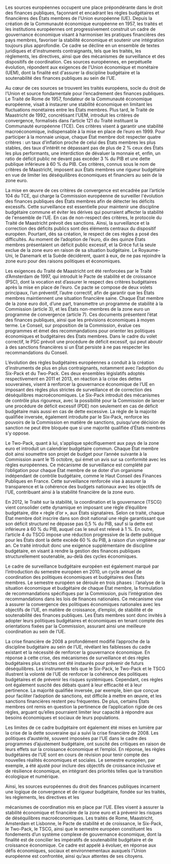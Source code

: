 Les sources européennes occupent une place prépondérante dans le droit des finances publiques, façonnant et encadrant les règles budgétaires et financières des États membres de l'Union européenne (UE). Depuis la création de la Communauté économique européenne en 1957, les traités et les institutions européennes ont progressivement construit un cadre de gouvernance économique visant à harmoniser les pratiques financières des pays membres, favoriser la stabilité économique et soutenir une intégration toujours plus approfondie. Ce cadre se décline en un ensemble de textes juridiques et d'instruments contraignants, tels que les traités, les règlements, les directives, ainsi que des mécanismes de surveillance et des dispositifs de coordination. Ces sources européennes, en perpétuelle évolution, répondent aux exigences de l'Union économique et monétaire (UEM), dont la finalité est d'assurer la discipline budgétaire et la soutenabilité des finances publiques au sein de l’UE.

Au cœur de ces sources se trouvent les traités européens, socle du droit de l’Union et source fondamentale pour l’encadrement des finances publiques. Le Traité de Rome de 1957, fondateur de la Communauté économique européenne, visait à instaurer une stabilité économique en limitant les fluctuations monétaires entre les États membres. Plus tard, le Traité de Maastricht de 1992, concrétisant l'UEM, introduit les critères de convergence, formalisés dans l’article 121 du Traité instituant la Communauté européenne (TCE). Ces critères visent à garantir une stabilité macroéconomique, indispensable à la mise en place de l’euro en 1999. Pour participer à la monnaie unique, chaque État membre doit respecter quatre critères : un taux d’inflation proche de celui des États membres les plus stables, des taux d’intérêt ne dépassant pas de plus de 2 % ceux des États les plus performants, une interdiction de dévaluer la monnaie et, enfin, un ratio de déficit public ne devant pas excéder 3 % du PIB et une dette publique inférieure à 60 % du PIB. Ces critères, connus sous le nom de critères de Maastricht, imposent aux États membres une rigueur budgétaire en vue de limiter les déséquilibres économiques et financiers au sein de la zone euro.

La mise en œuvre de ces critères de convergence est encadrée par l’article 104 du TCE, qui charge la Commission européenne de surveiller l'évolution des finances publiques des États membres afin de détecter les déficits excessifs. Cette surveillance est essentielle pour maintenir une discipline budgétaire commune et éviter les dérives qui pourraient affecter la stabilité de l'ensemble de l’UE. En cas de non-respect des critères, le protocole du Traité de Maastricht prévoit des sanctions. Ainsi, la surveillance et la correction des déficits publics sont des éléments centraux du dispositif européen. Pourtant, dès sa création, le respect de ces règles a posé des difficultés. Au moment de l’adoption de l’euro, dix des quinze États membres présentaient un déficit public excessif, et la Grèce fut la seule exclue de la zone euro en raison de sa situation budgétaire. Le Royaume-Uni, le Danemark et la Suède décidèrent, quant à eux, de ne pas rejoindre la zone euro pour des raisons politiques et économiques.

Les exigences du Traité de Maastricht ont été renforcées par le Traité d’Amsterdam de 1997, qui introduit le Pacte de stabilité et de croissance (PSC), dont la vocation est d’assurer le respect des critères budgétaires après la mise en place de l’euro. Ce pacte se compose de deux volets principaux, l’un préventif, l’autre correctif, afin de garantir que les États membres maintiennent une situation financière saine. Chaque État membre de la zone euro doit, d’une part, transmettre un programme de stabilité à la Commission (article 3), et les États non-membres de la zone euro un programme de convergence (article 7). Ces documents présentent l’état des finances publiques, ainsi que les prévisions économiques à moyen terme. Le Conseil, sur proposition de la Commission, évalue ces programmes et émet des recommandations pour orienter les politiques économiques et budgétaires des États membres. Dans le cadre du volet correctif, le PSC prévoit une procédure de déficit excessif, qui peut aboutir à des sanctions financières si un État persiste à ne pas respecter les recommandations du Conseil.

L’évolution des règles budgétaires européennes a conduit à la création d’instruments de plus en plus contraignants, notamment avec l’adoption du Six-Pack et du Two-Pack. Ces deux ensembles législatifs adoptés respectivement en 2011 et 2013, en réaction à la crise des dettes souveraines, visent à renforcer la gouvernance économique de l’UE en imposant des règles plus strictes de surveillance et de correction des déséquilibres macroéconomiques. Le Six-Pack introduit des mécanismes de contrôle plus rigoureux, avec la possibilité pour la Commission de lancer une procédure de déficit excessif (PDE) non seulement en cas de déficit budgétaire mais aussi en cas de dette excessive. La règle de la majorité qualifiée inversée, également introduite par le Six-Pack, renforce les pouvoirs de la Commission en matière de sanctions, puisqu’une décision de sanction ne peut être bloquée que si une majorité qualifiée d’États membres s’y oppose.

Le Two-Pack, quant à lui, s'applique spécifiquement aux pays de la zone euro et introduit un calendrier budgétaire commun. Chaque État membre doit ainsi soumettre son projet de budget pour l’année suivante à la Commission avant le 15 octobre, qui émet un avis sur sa conformité avec les règles européennes. Ce mécanisme de surveillance est complété par l’obligation pour chaque État membre de se doter d’un organisme indépendant de contrôle budgétaire, comme le Haut Conseil des Finances Publiques en France. Cette surveillance renforcée vise à assurer la transparence et la cohérence des budgets nationaux avec les objectifs de l’UE, contribuant ainsi à la stabilité financière de la zone euro.

En 2012, le Traité sur la stabilité, la coordination et la gouvernance (TSCG) vient consolider cette dynamique en imposant une règle d’équilibre budgétaire, dite « règle d’or », aux États signataires. Selon ce traité, chaque État membre doit inscrire dans son droit national une règle garantissant que son déficit structurel ne dépasse pas 0,5 % du PIB, sauf si la dette est inférieure à 60 % du PIB, auquel cas le seuil est relevé à 1 %. En outre, l’article 4 du TSCG impose une réduction progressive de la dette publique pour les États dont la dette excède 60 % du PIB, à raison d’un vingtième par an. Ce traité introduit donc une exigence supplémentaire de discipline budgétaire, en visant à rendre la gestion des finances publiques structurellement soutenable, au-delà des cycles économiques.

Le cadre de surveillance budgétaire européen est également marqué par l’introduction du semestre européen en 2010, un cycle annuel de coordination des politiques économiques et budgétaires des États membres. Le semestre européen se déroule en trois phases : l’analyse de la situation économique et budgétaire de chaque État membre, la formulation de recommandations spécifiques par la Commission, puis l’intégration des recommandations dans les lois de finances nationales. Ce mécanisme vise à assurer la convergence des politiques économiques nationales avec les objectifs de l’UE, en matière de croissance, d’emploi, de stabilité et de soutenabilité des finances publiques. Les États membres sont donc invités à adopter leurs politiques budgétaires et économiques en tenant compte des orientations fixées par la Commission, assurant ainsi une meilleure coordination au sein de l’UE.

La crise financière de 2008 a profondément modifié l’approche de la discipline budgétaire au sein de l’UE, révélant les faiblesses du cadre existant et la nécessité de renforcer la gouvernance économique. En réponse à cette crise, des mécanismes de surveillance et des règles budgétaires plus strictes ont été instaurés pour prévenir de futurs déséquilibres. Les instruments tels que le Six-Pack, le Two-Pack et le TSCG illustrent la volonté de l’UE de renforcer la cohérence des politiques budgétaires et de prévenir les risques systémiques. Cependant, ces règles ont également suscité des débats quant à leur efficacité et à leur pertinence. La majorité qualifiée inversée, par exemple, bien que conçue pour faciliter l’adoption de sanctions, est difficile à mettre en œuvre, et les sanctions financières restent peu fréquentes. De plus, certains États membres ont remis en question la pertinence de l’application rigide de ces règles, arguant qu’elles pourraient limiter leur capacité à répondre aux besoins économiques et sociaux de leurs populations.

Les limites de ce cadre budgétaire ont également été mises en lumière par la crise de la dette souveraine qui a suivi la crise financière de 2008. Les politiques d’austérité, souvent imposées par l’UE dans le cadre des programmes d’ajustement budgétaire, ont suscité des critiques en raison de leurs effets sur la croissance économique et l’emploi. En réponse, les règles budgétaires de l’UE sont en cours de révision pour tenir compte des nouvelles réalités économiques et sociales. Le semestre européen, par exemple, a été ajusté pour inclure des objectifs de croissance inclusive et de résilience économique, en intégrant des priorités telles que la transition écologique et numérique.

Ainsi, les sources européennes du droit des finances publiques incarnent une logique de convergence et de rigueur budgétaire, fondée sur les traités, les règlements, les directives et les

 mécanismes de coordination mis en place par l’UE. Elles visent à assurer la stabilité économique et financière de la zone euro et à prévenir les risques de déséquilibres macroéconomiques. Les traités de Rome, Maastricht, Amsterdam et Lisbonne, le Pacte de stabilité et de croissance, le Six-Pack, le Two-Pack, le TSCG, ainsi que le semestre européen constituent les fondements d’un système complexe de gouvernance économique, dont la finalité est de concilier les impératifs de soutenabilité budgétaire et de croissance économique. Ce cadre est appelé à évoluer, en réponse aux défis économiques, sociaux et environnementaux auxquels l’Union européenne est confrontée, ainsi qu’aux attentes de ses citoyens.